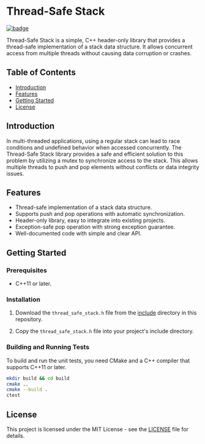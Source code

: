 
# Thread-Safe Stack

[![badge](https://img.shields.io/badge/license-MIT-blue)](https://github.com/thread-safe-stack/master/LICENSE)

Thread-Safe Stack is a simple, C++ header-only library that provides a thread-safe implementation of a stack data structure. It allows concurrent access from multiple threads without causing data corruption or crashes.

## Table of Contents

- [Introduction](#introduction)
- [Features](#features)
- [Getting Started](#getting-started)
- [License](#license)

## Introduction
<a name="introduction"></a>

In multi-threaded applications, using a regular stack can lead to race conditions and undefined behavior when accessed concurrently. The Thread-Safe Stack library provides a safe and efficient solution to this problem by utilizing a mutex to synchronize access to the stack. This allows multiple threads to push and pop elements without conflicts or data integrity issues.

## Features

- Thread-safe implementation of a stack data structure.
- Supports push and pop operations with automatic synchronization.
- Header-only library, easy to integrate into existing projects.
- Exception-safe pop operation with strong exception guarantee.
- Well-documented code with simple and clear API.

## Getting Started


### Prerequisites

- C++11 or later.

### Installation

1. Download the `thread_safe_stack.h` file from the [include](./include) directory in this repository.

2. Copy the `thread_safe_stack.h` file into your project's include directory.

### Building and Running Tests

To build and run the unit tests, you need CMake and a C++ compiler that supports C++11 or later.

```bash
mkdir build && cd build
cmake ..
cmake --build .
ctest
```

## License
<a name="license"></a>
This project is licensed under the MIT License - see the [LICENSE](LICENSE) file for details.



